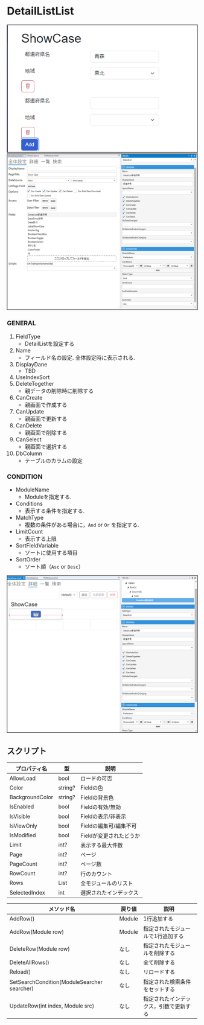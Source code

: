 # DetailListList

<img src="../images/DetailList表示.png" alt="DetailList表示" title="DetailList表示" style="border: 1px solid;">

<img src="../images/DetailList設定.png" alt="DetailList設定" title="DetailList設定" style="border: 1px solid;" >

### GENERAL
1. FieldType
    - DetailListを設定する
2. Name
    - フィールド名の設定. 全体設定時に表示される.
3. DisplayDane
    - TBD
4. UseIndexSort
5. DeleteTogether
   - 親データの削除時に削除する
6. CanCreate
   - 親画面で作成する
7. CanUpdate
   - 親画面で更新する
8. CanDelete
   - 親画面で削除する
9. CanSelect
   - 親画面で選択する
10. DbColumn
    - テーブルのカラムの設定

### CONDITION
- ModuleName
  - Moduleを指定する.
- Conditions
  - 表示する条件を指定する.
- MatchType
  - 複数の条件がある場合に，`And` or `Or` を指定する.
- LimitCount
  - 表示する上限
- SortFieldVariable
  - ソートに使用する項目
- SortOrder
  - ソート順（`Asc` or `Desc`）
<img src="../images/DetailList詳細.png" alt="DetailList詳細" title="DetailList詳細" style="border: 1px solid;">


## スクリプト
| プロパティ名          | 型            | 説明             |
|-----------------|--------------|----------------|
| AllowLoad       | bool         | ロードの可否         |
| Color           | string?      | Fieldの色        |
| BackgroundColor | string?      | Fieldの背景色      | 
| IsEnabled       | bool         | Fieldの有効/無効    |
| IsVisible       | bool         | Fieldの表示/非表示   |
| IsViewOnly      | bool         | Fieldの編集可/編集不可 |
| IsModified      | bool         | Fieldが変更されたどうか |
| Limit           | int?         | 表示する最大件数       |
| Page            | int?         | ページ            |
| PageCount       | int?         | ページ数           |
| RowCount        | int?         | 行のカウント         |
| Rows            | List<Module> | 全モジュールのリスト     |
| SelectedIndex   | int          | 選択されたインデックス    |

| メソッド名                                       | 戻り値    | 説明                  |
|---------------------------------------------|--------|---------------------|
| AddRow()                                    | Module | 1行追加する              |
| AddRow(Module row)                          | Module | 指定されたモジュールで1行追加する   |
| DeleteRow(Module row)                       | なし     | 指定されたモジュールを削除する     |
| DeleteAllRows()                             | なし     | 全て削除する              |
| Reload()                                    | なし     | リロードする              |
| SetSearchCondition(ModuleSearcher searcher) | なし     | 指定された検索条件をセットする     |
| UpdateRow(int index, Module src)            | なし     | 指定されたインデックス，引数で更新する |
